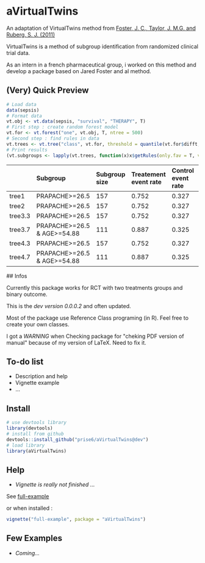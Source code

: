 # aVirtualTwins

An adaptation of VirtualTwins method from [Foster, J. C., Taylor, J. M.G. and Ruberg, S. J. (2011)](http://onlinelibrary.wiley.com/doi/10.1002/sim.4322/abstract)

VirtualTwins is a method of subgroup identification from randomized clinical trial data.

As an intern in a french pharmaceutical group, i worked on this method and develop a package based on Jared Foster and al method.

## (Very) Quick Preview

```r
# Load data
data(sepsis)
# Format data
vt.obj <- vt.data(sepsis, "survival", "THERAPY", T)
# First step : create random forest model
vt.for <- vt.forest("one", vt.obj, T, ntree = 500)
# Second step : find rules in data 
vt.trees <- vt.tree("class", vt.for, threshold = quantile(vt.for$difft, seq(.5,.8,.1)), maxdepth = 2)
# Print results
(vt.subgroups <- lapply(vt.trees, function(x)x$getRules(only.fav = T, verbose = F)))
```
|        |Subgroup                    |Subgroup size |Treatement event rate |Control event rate |Treatment sample size |Control sample size | RR (resub)| RR (snd)|
|:-------|:---------------------------|:-------------|:---------------------|:------------------|:---------------------|:-------------------|----------:|--------:|
|tree1   |PRAPACHE>=26.5              |157           |0.752                 |0.327              |105                   |52                  |      2.300|    1.873|
|tree2   |PRAPACHE>=26.5              |157           |0.752                 |0.327              |105                   |52                  |      2.300|    1.873|
|tree3.3 |PRAPACHE>=26.5              |157           |0.752                 |0.327              |105                   |52                  |      2.300|    1.873|
|tree3.7 |PRAPACHE>=26.5 & AGE>=54.88 |111           |0.887                 |0.325              |71                    |40                  |      2.729|    2.026|
|tree4.3 |PRAPACHE>=26.5              |157           |0.752                 |0.327              |105                   |52                  |      2.300|    1.873|
|tree4.7 |PRAPACHE>=26.5 & AGE>=54.88 |111           |0.887                 |0.325              |71                    |40                  |      2.729|    2.026|



## Infos 

Currently this package works for RCT with two treatments groups and binary outcome.

This is the *dev version 0.0.0.2* and often updated.

Most of the package use Reference Class programing (in R). Feel free to create your own classes.

I got a *WARNING* when Checking package for "cheking PDF version of manual" because of my version of LaTeX. Need to fix it.

## To-do list

* Description and help
* Vignette example
* ...

## Install

``` r
# use devtools library
library(devtools)
# install from github
devtools::install_github("prise6/aVirtualTwins@dev")
# load library
library(aVirtualTwins)
```

## Help

* _Vignette is really not finished ..._

See [full-example](http://htmlpreview.github.io/?https://github.com/prise6/aVirtualTwins/blob/dev/inst/doc/full-example.html)

or when installed : 
``` r
vignette("full-example", package = "aVirtualTwins")
```

## Few Examples

* _Coming..._

